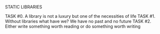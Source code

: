 STATIC LIBRARIES

TASK #0. A library is not a luxury but one of the necessities of life
TASK #1. Without libraries what have we? We have no past and no future
TASK #2. Either write something worth reading or do something worth writing
